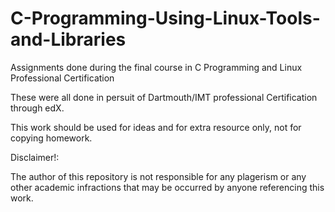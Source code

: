 # C-Programming-Using-Linux-Tools-and-Libraries
Assignments done during the final course in C Programming and Linux Professional Certification


These were all done in persuit of Dartmouth/IMT professional Certification through edX.

This work should be used for ideas and for extra resource only, not for copying homework.


Disclaimer!:

The author of this repository is not responsible for any plagerism or any other academic infractions that may be occurred by anyone referencing this work.
